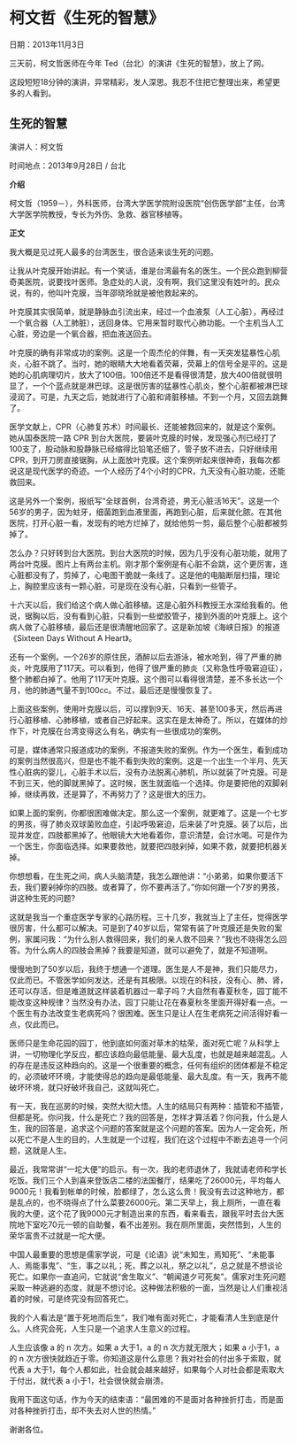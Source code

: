 # 柯文哲《生死的智慧》

日期：2013年11月3日

三天前，柯文哲医师在今年 Ted（台北）的演讲《生死的智慧》，放上了网。

这段短短18分钟的演讲，异常精彩，发人深思。我忍不住把它整理出来，希望更多的人看到。

## 生死的智慧

演讲人：柯文哲

时间地点：2013年9月28日 / 台北

**介绍**

柯文哲（1959－），外科医师，台湾大学医学院附设医院“创伤医学部”主任，台湾大学医学院教授，专长为外伤、急救、器官移植等。

**正文**

我大概是见过死人最多的台湾医生，很合适来谈生死的问题。

让我从叶克膜开始讲起。有一个笑话，谁是台湾最有名的医生。一个民众跑到柳营奇美医院，说要找叶医师。急症处的人说，没有啊，我们这里没有姓叶的。民众说，有的，他叫叶克膜，当年邵晓玲就是被他救起来的。

叶克膜其实很简单，就是静脉血引流出来，经过一个血液泵（人工心脏），再经过一个氧合器（人工肺脏），送回身体。它用来暂时取代心肺功能。一个主机当人工心脏，旁边是一个氧合器，把血液送回去。

叶克膜的确有非常成功的案例。这是一个周杰伦的伴舞，有一天突发猛暴性心肌炎，心脏不跳了。当时，她的眼睛大大地看着荧幕，荧幕上的信号全是平的。这是她的心肌病理切片，放大了100倍。100倍还不是看得很清楚，放大400倍就很明显了，一个个蓝点就是淋巴球。这是很厉害的猛暴性心肌炎，整个心脏都被淋巴球浸润了。可是，九天之后，她就进行了心脏和肾脏移植。不到一个月，又回去跳舞了。

医学文献上，CPR（心肺复苏术）时间最长、还能被救回来的，就是这个案例。她从国泰医院一路 CPR 到台大医院，要装叶克膜的时候，发现强心剂已经打了100支了，股动脉和股静脉已经缩得比铅笔还细了，管子放不进去，只好继续用 CPR，到开刀房直接锯胸，从上面放叶克膜。这个案例听起来很神奇，我每次都说这是现代医学的奇迹。一个人经历了4个小时的CPR，九天没有心脏功能，还能救回来。

这是另外一个案例，报纸写“全球首例，台湾奇迹，男无心脏活16天”。这是一个56岁的男子，因为蛀牙，细菌跑到血液里面，再跑到心脏，后来就化脓。在其他医院，打开心脏一看，发现有的地方烂掉了，就给他剪一剪，最后整个心脏都被剪掉了。

怎么办？只好转到台大医院。到台大医院的时候，因为几乎没有心脏功能，就用了两台叶克膜。图片上有两台主机。刚才那个案例是有心脏不会跳，这个更厉害，连心脏都没有了，剪掉了，心电图干脆就一条线了。这是他的电脑断层扫描，理论上，胸腔里应该有一颗心脏，可是现在没有心脏，只看到一些管子。

十六天以后，我们给这个病人做心脏移植。这是心脏外科教授王水深给我看的。他说，锯胸以后，没有看到心脏，只看到一些塑胶管子，接到外面的叶克膜上。这个病人做了心脏移植，最后还是很清醒地回家了。这是新加坡《海峡日报》的报道《Sixteen Days Without A Heart》。

还有一个案例。一个26岁的原住民，酒醉以后去游泳，被水呛到，得了严重的肺炎，叶克膜用了117天。可以看到，他得了很严重的肺炎（又称急性呼吸窘迫征），整个肺都白掉了。他用了117天叶克膜。这个图可以看得很清楚，差不多长达一个月，他的肺通气量不到100cc。不过，最后还是慢慢恢复了。

上面这些案例，使用叶克膜以后，可以撑到9天、16天、甚至100多天，然后再进行心脏移植、心肺移植，或者自己好起来。这实在是太神奇了。所以，在媒体的炒作下，叶克膜在台湾变得这么有名，确实有一些很成功的案例。

可是，媒体通常只报道成功的案例，不报道失败的案例。作为一个医生，看到成功的案例当然很高兴，但是也不能不看到失败的案例。这是一个出生一个半月、先天性心脏病的婴儿，心脏手术以后，没有办法脱离心肺机，所以就装了叶克膜。可是不到三天，他的脚就黑掉了。这时候，医生就面临一个选择。你是要把他的双脚剁掉，继续再救，还是算了，不再努力了？这是很大的压力。

如果上面的案例，你都很困难做决定。那么这一个案例，就更难了。这是一个七岁的男孩，得了肺炎双球菌败血症，引起呼吸窘迫，后来装了叶克膜。装了以后，出现并发症，四肢都黑掉了。他眼镜大大地看着你，意识清楚，会讨水喝。可是作为一个医生，你面临选择。如果要救他，就要把四肢剁掉，如果不救，就要把机器关掉。

你想想看，在生死之间，病人头脑清楚，我怎么跟他讲：“小弟弟，如果你要活下去，我们要剁掉你的四肢。或者算了，你不要再活了。”你如何跟一个7岁的男孩，讲这种生死的问题?

这就是我当一个重症医学专家的心路历程。三十几岁，我就当上了主任，觉得医学很厉害，什么都可以解决。可是到了40岁以后，常常有装了叶克膜还是失败的案例，家属问我：“为什么别人救得回来，我们的亲人救不回来？”我也不晓得怎么回答。为什么病人的四肢会黑掉？我要是知道，就可以避免了，就是不知道啊。

慢慢地到了50岁以后，我终于想通一个道理。医生是人不是神，我们只能尽力，仅此而已。不管医学如何发达，还是有其极限。以现在的科技，没有心、肺、肾，还可以存活，但是难道就这样装着机器过一辈子吗？大自然有春夏秋冬，园丁能不能改变这种规律？当然没有办法，园丁只能让花在春夏秋冬里面开得好看一点。一个医生有办法改变生老病死吗？很困难。医生只是让人在生老病死之间活得好看一点，仅此而已。

医师只是生命花园的园丁，他到底如何面对草木的枯荣，面对死亡呢？从科学上讲，一切物理化学反应，都应该趋向最低能量、最大乱度，也就是越来越混乱。人的存在是违反这种趋向的。这是一个很重要的概念，任何有组织的团体都是不稳定的，必须破坏环境，才能使得总的趋向是最低能量、最大乱度。有一天，我再不能破坏环境，就只好破坏我自己，这就叫死亡。

有一天，我在巡房的时候，突然大彻大悟。人生的结局只有两种：插管和不插管，但都是死。你问我，什么是死亡？我的回答是，怎样才算活着？你问我，什么是人生，我的回答是，追求这个问题的答案就是这个问题的答案。因为人一定会死，所以死亡不是人生的目的，人生就是一个过程，我们在这个过程中不断去追寻一个问题，这就是人生。

最近，我常常讲“一坨大便”的启示。有一次，我的老师退休了，我就请老师和学长吃饭。我们三个人到喜来登饭店二楼的法国餐厅，结果吃了26000元，平均每人9000元！我看到帐单的时候，脸都绿了，怎么这么贵！我没有去过这种地方，都是乱点的，也不晓得点了什么菜要26000元。第二天早上，我上厕所，一直在看我的大便，这个花了我9000元才制造出来的东西，看来看去，跟我平时去台大医院地下室吃70元一顿的自助餐，看不出差别。我在厕所里面，突然悟到，人生的荣华富贵不过就是一坨大便。

中国人最重要的思想是儒家学说，可是《论语》说“未知生，焉知死”、“未能事人、焉能事鬼”、“生，事之以礼；死，葬之以礼，祭之以礼”，总之就是不想谈论死亡。如果你一直追问，它就说“舍生取义”、“朝闻道夕可死矣”。儒家对生死问题采取一种逃避的态度，就是不想讨论。这种做法积极的一面，当然是让人们重视活着的时候，可是终究没有回答死亡。

我的个人看法是“置于死地而后生”，我们唯有面对死亡，才能看清人生到底是什么。人终究会死，人生只是一个追求人生意义的过程。

人生应该像 a 的 n 次方。如果 a 大于1，a 的 n 次方就无限大；如果 a 小于1，a 的 n 次方很快就趋近于零。你知道这是什么意思？我对社会的付出多于索取，就代表 a 大于1，每个人都如此，社会就会越来越好，如果每个人对社会都是索取大于付出，就代表 a 小于1，社会很快就会崩溃。

我用下面这句话，作为今天的结束语：“最困难的不是面对各种挫折打击，而是面对各种挫折打击，却不失去对人世的热情。”

谢谢各位。
